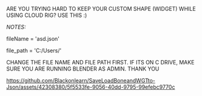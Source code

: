 ARE YOU TRYING HARD TO KEEP YOUR CUSTOM SHAPE (WIDGET) WHILE USING CLOUD RIG? USE THIS :)


_*NOTES:*_

fileName = 'asd.json'

file_path = 'C:/Users/'

CHANGE THE FILE NAME AND FILE PATH FIRST. IF ITS ON C DRIVE, MAKE SURE YOU ARE RUNNING BLENDER AS ADMIN. THANK YOU



https://github.com/Blackonlearn/SaveLoadBoneandWGTto-Json/assets/42308380/5f5533fe-9056-40dd-9795-99efebc9770c

